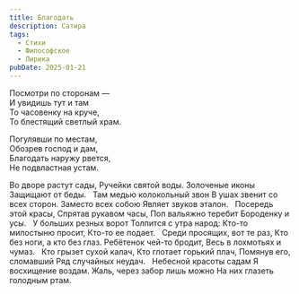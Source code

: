 ```yaml
---
title: Благодать
description: Сатира
tags:
  - Стихи
  - Философское
  - Лирика
pubDate: 2025-01-21
---
```


Посмотри по сторонам —\
И увидишь тут и там\
То часовенку на круче,\
То блестящий светлый храм.


Погулявши по местам,\
Обозрев господ и дам,\
Благодать наружу рвется,\
Не подвластная устам.


Во дворе растут сады,
Ручейки святой воды.
Золоченые иконы
Защищают от беды.
 
Там медью колокольный звон
В ушах звенит со всех сторон.
Заместо всех собою
Являет звуков эталон.
 
Посередь этой красы,
Спрятав рукавом часы,
Поп вальяжно теребит
Бороденку и усы.
 
У больших резных ворот
Толпится с утра народ:
Кто-то милостыню просит,
Кто-то ее подает.
 
Среди просящих, вот те раз,
Кто без ноги, а кто без глаз.
Ребётенок чей-то бродит,
Весь в лохмотьях и чумаз.
 
Кто грызет сухой калач,
Кто глотает горький плач,
Помянув его, сломавший
Ряд случайных неудач.
 
Небесной красоты садам
Я восхищение воздам.
Жаль, через забор лишь можно
На них глазеть голодным ртам.
